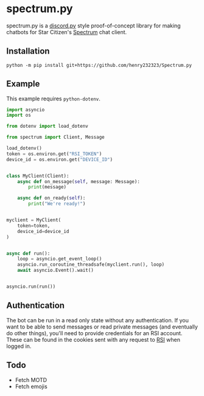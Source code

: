 # spectrum.py

spectrum.py is a [discord.py](https://github.com/Rapptz/discord.py) style proof-of-concept library for making chatbots
for Star Citizen's [Spectrum](https://robertsspaceindustries.com/spectrum/community/SC) chat client.

## Installation
```shell
python -m pip install git+https://github.com/henry232323/Spectrum.py
```

## Example
This example requires `python-dotenv`.
```python
import asyncio
import os

from dotenv import load_dotenv

from spectrum import Client, Message

load_dotenv()
token = os.environ.get("RSI_TOKEN")
device_id = os.environ.get("DEVICE_ID")


class MyClient(Client):
    async def on_message(self, message: Message):
        print(message)

    async def on_ready(self):
        print("We're ready!")


myclient = MyClient(
    token=token,
    device_id=device_id
)


async def run():
    loop = asyncio.get_event_loop()
    asyncio.run_coroutine_threadsafe(myclient.run(), loop)
    await asyncio.Event().wait()


asyncio.run(run())
```

## Authentication
The bot can be run in a read only state without any authentication. 
If you want to be able to send messages or read private messages (and eventually do other things),
you'll need to provide credentials for an RSI account. These can be found in the cookies sent
with any request to [RSI](https://robertsspaceindustries.com/) when logged in.

## Todo
- Fetch MOTD
- Fetch emojis

